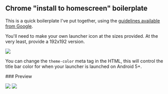 ## Chrome "install to homescreen" boilerplate

This is a quick boilerplate I've put together, using the [guidelines available from Google]().

You'll need to make your own launcher icon at the sizes provided. At the very least, provide a 192x192 version.

![](http://i.imgur.com/ns23t9X.png)

You can change the `theme-color` meta tag in the HTML, this will control the title bar color for when your launcher is launched on Android 5+.

### Preview

![](http://i.imgur.com/uHJM0oe.png)
![](http://i.imgur.com/T8W34iE.png)
